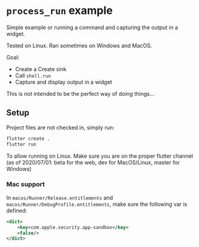 # `process_run` example

Simple example or running a command and capturing the output in a widget.

Tested on Linux. Ran sometimes on Windows and MacOS.

Goal:
* Create a Create sink
* Call `shell.run`
* Capture and display output in a widget

This is not intended to be the perfect way of doing things...

## Setup

Project files are not checked in, simply run:

```bash
flutter create .
flutter run
```

To allow running on Linux. Make sure you are on the proper flutter channel (as of 2020/07/01: beta for the web, dev for MacOS/Linux, master for Windows)

### Mac support

In `macos/Runner/Release.entitlements` and `macos/Runner/DebugProfile.entitlements`,
make sure the following var is defined:

```xml
<dict>
	<key>com.apple.security.app-sandbox</key>
	<false/>
</dict>
```